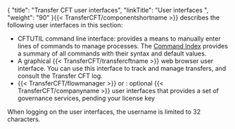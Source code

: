 {
    "title": "Transfer CFT user interfaces",
    "linkTitle": "User interfaces ",
    "weight": "90"
}{{< TransferCFT/componentshortname  >}} describes the following user
interfaces in this section:

-   CFTUTIL command
    line interface: provides a means to manually enter lines of commands to
    manage processes. The  [Command Index](command_summary) provides a summary of all commands with their syntax and default values.
-   A graphical {{< TransferCFT/transfercftname >}} web browser user interface. You can use this interface to track and manage transfers, and consult the Transfer CFT log.
-   {{< TransferCFT/flowmanager >}} or :  optional {{< TransferCFT/companyname >}} user interfaces that provides a set of governance services, pending your license key

When logging on the user interfaces, the username is limited to 32 characters.
